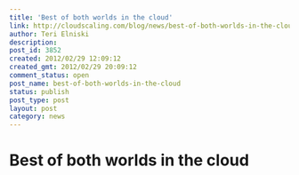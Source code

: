 ```yaml
---
title: 'Best of both worlds in the cloud'
link: http://cloudscaling.com/blog/news/best-of-both-worlds-in-the-cloud/
author: Teri Elniski
description: 
post_id: 3852
created: 2012/02/29 12:09:12
created_gmt: 2012/02/29 20:09:12
comment_status: open
post_name: best-of-both-worlds-in-the-cloud
status: publish
post_type: post
layout: post
category: news
---
```


# Best of both worlds in the cloud


